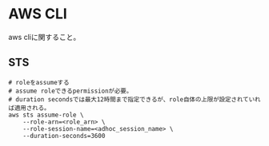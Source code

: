 # AWS CLI

aws cliに関すること。

## STS

```shlell
# roleをassumeする
# assume roleできるpermissionが必要。
# duration secondsでは最大12時間まで指定できるが、role自体の上限が設定されていれば適用される。
aws sts assume-role \
    --role-arn=<role_arn> \
    --role-session-name=<adhoc_session_name> \
    --duration-seconds=3600
```
